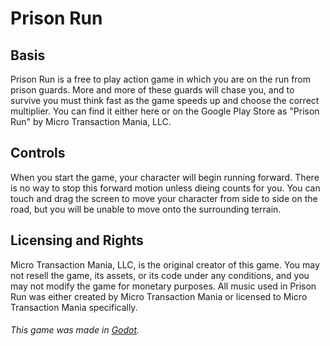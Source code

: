 # Prison Run
## Basis
Prison Run is a free to play action game in which you are on the run from prison guards. More and more of these guards will chase you, and to survive you must think fast as the game speeds up and choose the correct multiplier. You can find it either here or on the Google Play Store as "Prison Run" by Micro Transaction Mania, LLC.
## Controls
When you start the game, your character will begin running forward. There is no way to stop this forward motion unless dieing counts for you. You can touch and drag the screen to move your character from side to side on the road, but you will be unable to move onto the surrounding terrain.
## Licensing and Rights
Micro Transaction Mania, LLC, is the original creator of this game. You may not resell the game, its assets, or its code under any conditions, and you may not modify the game for monetary purposes. All music used in Prison Run was either created by Micro Transaction Mania or licensed to Micro Transaction Mania specifically.



###### This game was made in [Godot](https://godotengine.org/).
